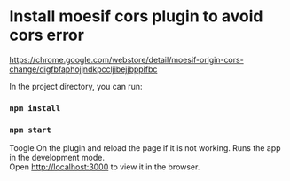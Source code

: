 # Install moesif cors plugin to avoid cors error

https://chrome.google.com/webstore/detail/moesif-origin-cors-change/digfbfaphojjndkpccljibejjbppifbc



In the project directory, you can run:
### `npm install`
### `npm start`

Toogle On the plugin and reload the page if it is not working.
Runs the app in the development mode.\
Open [http://localhost:3000](http://localhost:3000) to view it in the browser.


